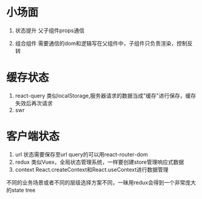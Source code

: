 # 小场面
1. 状态提升
父子组件props通信

2. 组合组件
需要通信的dom和逻辑写在父组件中，子组件只负责渲染，控制反转

# 缓存状态
1. react-query
类似localStorage,服务器请求的数据当成"缓存"进行保存，缓存失效后再次请求
2. swr

# 客户端状态
1. url
状态需要保存至url query的可以用react-router-dom
2. redux
类似Vuex，全局状态管理系统，一样要创建store管理响应式数据
3. context
React.createContext和React.useContext进行数据管理

不同的业务场景或者不同的层级选择方案不同，一昧用redux会得到一个非常庞大的state tree